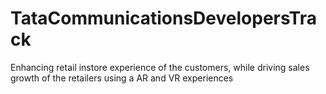 # TataCommunicationsDevelopersTrack
Enhancing retail instore experience of the customers, while driving sales growth of the retailers using a AR and VR experiences
